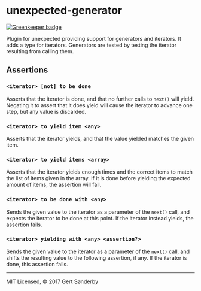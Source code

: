 # unexpected-generator

[![Greenkeeper badge](https://badges.greenkeeper.io/gertsonderby/unexpected-generator.svg)](https://greenkeeper.io/)

Plugin for unexpected providing support for generators and iterators. It adds a type for iterators. Generators are tested by testing the iterator resulting from calling them.

## Assertions
### `<iterator> [not] to be done`
Asserts that the iterator is done, and that no further calls to `next()` will yield. Negating it to assert that it does yield will cause the iterator to advance one step, but any value is discarded.

### `<iterator> to yield item <any>`
Asserts that the iterator yields, and that the value yielded matches the given item.

### `<iterator> to yield items <array>`
Asserts that the iterator yields enough times and the correct items to match the list of items given in the array. If it is done before yielding the expected amount of items, the assertion will fail.

### `<iterator> to be done with <any>`
Sends the given value to the iterator as a parameter of the `next()` call, and expects the iterator to be done at this point. If the iterator instead yields, the assertion fails.

### `<iterator> yielding with <any> <assertion?>`
Sends the given value to the iterator as a parameter of the `next()` call, and shifts the resulting value to the following assertion, if any. If the iterator is done, this assertion fails.

---

MIT Licensed, © 2017 Gert Sønderby
